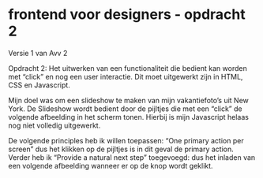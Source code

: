 # frontend voor designers - opdracht 2


Versie 1 van Avv 2

Opdracht 2: Het uitwerken van een functionaliteit die bedient kan worden met “click” en nog een user interactie. Dit moet uitgewerkt zijn in HTML, CSS en Javascript. 

Mijn doel was om een slideshow te maken van mijn vakantiefoto’s uit New  York. De Slideshow wordt bedient door de pijltjes die met een “click” de volgende afbeelding in het scherm tonen. Hierbij is mijn Javascript helaas nog niet volledig uitgewerkt. 


De volgende principles heb ik willen toepassen: “One primary action per screen” dus het klikken op de pijltjes is in dit geval de primary action. Verder heb ik “Provide a natural next step” toegevoegd: dus het inladen van een volgende afbeelding wanneer er op de knop wordt geklikt.
